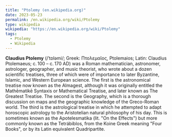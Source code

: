 ```yaml
---
title: "Ptolemy (en.wikipedia.org)"
date: 2023-05-23
permalink: /en.wikipedia.org/wiki/Ptolemy
type: wikipedia
wikipedia: "https://en.wikipedia.org/wiki/Ptolemy"
tags:
  - Ptolemy
  - Wikipedia
---
```

**Claudius Ptolemy** (/ˈtɒləmi/; Greek: Πτολεμαῖος, Ptolemaios; Latin: Claudius Ptolemaeus; c. 100 – c. 170 AD) was a Roman mathematician, astronomer, astrologer, geographer, and music theorist, who wrote about a dozen scientific treatises, three of which were of importance to later Byzantine, Islamic, and Western European science. The first is the astronomical treatise now known as the Almagest, although it was originally entitled the Mathēmatikē Syntaxis or Mathematical Treatise, and later known as The Greatest Treatise. The second is the Geography, which is a thorough discussion on maps and the geographic knowledge of the Greco-Roman world. The third is the astrological treatise in which he attempted to adapt horoscopic astrology to the Aristotelian natural philosophy of his day. This is sometimes known as the Apotelesmatika (lit. "On the Effects") but more commonly known as the Tetrábiblos, from the Koine Greek meaning "Four Books", or by its Latin equivalent Quadripartite.